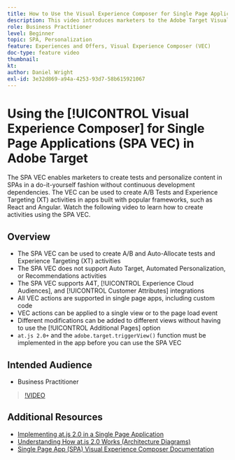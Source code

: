 ```yaml
---
title: How to Use the Visual Experience Composer for Single Page Applications (SPA VEC)
description: This video introduces marketers to the Adobe Target Visual Experience Composer for Single Page Applications (SPA VEC). Watch this video to learn how to create activities using the SPA VEC.
role: Business Practitioner
level: Beginner
topic: SPA, Personalization
feature: Experiences and Offers, Visual Experience Composer (VEC)
doc-type: feature video
thumbnail:
kt:
author: Daniel Wright
exl-id: 3e32d869-a94a-4253-93d7-58b615921067
---
```

# Using the [!UICONTROL Visual Experience Composer] for Single Page Applications (SPA VEC) in Adobe Target

The SPA VEC enables marketers to create tests and personalize content in SPAs in a do-it-yourself fashion without continuous development dependencies. The VEC can be used to create A/B Tests and Experience Targeting (XT) activities in apps built with popular frameworks, such as React and Angular. Watch the following video to learn how to create activities using the SPA VEC.

## Overview

* The SPA VEC can be used to create A/B and Auto-Allocate tests and Experience Targeting (XT) activities
* The SPA VEC does not support Auto Target, Automated Personalization, or Recommendations activities
* The SPA VEC supports A4T, [!UICONTROL Experience Cloud Audiences], and [!UICONTROL Customer Attributes] integrations
* All VEC actions are supported in single page apps, including custom code
* VEC actions can be applied to a single view or to the page load event
* Different modifications can be added to different views without having to use the [!UICONTROL Additional Pages] option  
* `at.js 2.0+` and the `adobe.target.triggerView()` function must be implemented in the app before you can use the SPA VEC

## Intended Audience

* Business Practitioner

>[!VIDEO](https://video.tv.adobe.com/v/26249?quality=12)


## Additional Resources

* [Implementing at.js 2.0 in a Single Page Application](../implementation/implement-atjs-20-in-a-single-page-application.md)
* [Understanding How at.js 2.0 Works (Architecture Diagrams)](../implementation/understanding-how-atjs-20-works.md)
* [Single Page App (SPA) Visual Experience Composer Documentation](https://docs.adobe.com/help/en/target/using/experiences/spa-visual-experience-composer.html)
